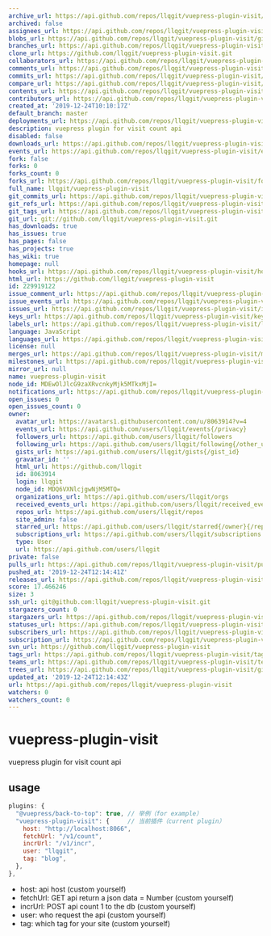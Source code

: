 ```yaml
---
archive_url: https://api.github.com/repos/llqgit/vuepress-plugin-visit/{archive_format}{/ref}
archived: false
assignees_url: https://api.github.com/repos/llqgit/vuepress-plugin-visit/assignees{/user}
blobs_url: https://api.github.com/repos/llqgit/vuepress-plugin-visit/git/blobs{/sha}
branches_url: https://api.github.com/repos/llqgit/vuepress-plugin-visit/branches{/branch}
clone_url: https://github.com/llqgit/vuepress-plugin-visit.git
collaborators_url: https://api.github.com/repos/llqgit/vuepress-plugin-visit/collaborators{/collaborator}
comments_url: https://api.github.com/repos/llqgit/vuepress-plugin-visit/comments{/number}
commits_url: https://api.github.com/repos/llqgit/vuepress-plugin-visit/commits{/sha}
compare_url: https://api.github.com/repos/llqgit/vuepress-plugin-visit/compare/{base}...{head}
contents_url: https://api.github.com/repos/llqgit/vuepress-plugin-visit/contents/{+path}
contributors_url: https://api.github.com/repos/llqgit/vuepress-plugin-visit/contributors
created_at: '2019-12-24T10:10:17Z'
default_branch: master
deployments_url: https://api.github.com/repos/llqgit/vuepress-plugin-visit/deployments
description: vuepress plugin for visit count api
disabled: false
downloads_url: https://api.github.com/repos/llqgit/vuepress-plugin-visit/downloads
events_url: https://api.github.com/repos/llqgit/vuepress-plugin-visit/events
fork: false
forks: 0
forks_count: 0
forks_url: https://api.github.com/repos/llqgit/vuepress-plugin-visit/forks
full_name: llqgit/vuepress-plugin-visit
git_commits_url: https://api.github.com/repos/llqgit/vuepress-plugin-visit/git/commits{/sha}
git_refs_url: https://api.github.com/repos/llqgit/vuepress-plugin-visit/git/refs{/sha}
git_tags_url: https://api.github.com/repos/llqgit/vuepress-plugin-visit/git/tags{/sha}
git_url: git://github.com/llqgit/vuepress-plugin-visit.git
has_downloads: true
has_issues: true
has_pages: false
has_projects: true
has_wiki: true
homepage: null
hooks_url: https://api.github.com/repos/llqgit/vuepress-plugin-visit/hooks
html_url: https://github.com/llqgit/vuepress-plugin-visit
id: 229919122
issue_comment_url: https://api.github.com/repos/llqgit/vuepress-plugin-visit/issues/comments{/number}
issue_events_url: https://api.github.com/repos/llqgit/vuepress-plugin-visit/issues/events{/number}
issues_url: https://api.github.com/repos/llqgit/vuepress-plugin-visit/issues{/number}
keys_url: https://api.github.com/repos/llqgit/vuepress-plugin-visit/keys{/key_id}
labels_url: https://api.github.com/repos/llqgit/vuepress-plugin-visit/labels{/name}
language: JavaScript
languages_url: https://api.github.com/repos/llqgit/vuepress-plugin-visit/languages
license: null
merges_url: https://api.github.com/repos/llqgit/vuepress-plugin-visit/merges
milestones_url: https://api.github.com/repos/llqgit/vuepress-plugin-visit/milestones{/number}
mirror_url: null
name: vuepress-plugin-visit
node_id: MDEwOlJlcG9zaXRvcnkyMjk5MTkxMjI=
notifications_url: https://api.github.com/repos/llqgit/vuepress-plugin-visit/notifications{?since,all,participating}
open_issues: 0
open_issues_count: 0
owner:
  avatar_url: https://avatars1.githubusercontent.com/u/8063914?v=4
  events_url: https://api.github.com/users/llqgit/events{/privacy}
  followers_url: https://api.github.com/users/llqgit/followers
  following_url: https://api.github.com/users/llqgit/following{/other_user}
  gists_url: https://api.github.com/users/llqgit/gists{/gist_id}
  gravatar_id: ''
  html_url: https://github.com/llqgit
  id: 8063914
  login: llqgit
  node_id: MDQ6VXNlcjgwNjM5MTQ=
  organizations_url: https://api.github.com/users/llqgit/orgs
  received_events_url: https://api.github.com/users/llqgit/received_events
  repos_url: https://api.github.com/users/llqgit/repos
  site_admin: false
  starred_url: https://api.github.com/users/llqgit/starred{/owner}{/repo}
  subscriptions_url: https://api.github.com/users/llqgit/subscriptions
  type: User
  url: https://api.github.com/users/llqgit
private: false
pulls_url: https://api.github.com/repos/llqgit/vuepress-plugin-visit/pulls{/number}
pushed_at: '2019-12-24T12:14:41Z'
releases_url: https://api.github.com/repos/llqgit/vuepress-plugin-visit/releases{/id}
score: 17.466246
size: 3
ssh_url: git@github.com:llqgit/vuepress-plugin-visit.git
stargazers_count: 0
stargazers_url: https://api.github.com/repos/llqgit/vuepress-plugin-visit/stargazers
statuses_url: https://api.github.com/repos/llqgit/vuepress-plugin-visit/statuses/{sha}
subscribers_url: https://api.github.com/repos/llqgit/vuepress-plugin-visit/subscribers
subscription_url: https://api.github.com/repos/llqgit/vuepress-plugin-visit/subscription
svn_url: https://github.com/llqgit/vuepress-plugin-visit
tags_url: https://api.github.com/repos/llqgit/vuepress-plugin-visit/tags
teams_url: https://api.github.com/repos/llqgit/vuepress-plugin-visit/teams
trees_url: https://api.github.com/repos/llqgit/vuepress-plugin-visit/git/trees{/sha}
updated_at: '2019-12-24T12:14:43Z'
url: https://api.github.com/repos/llqgit/vuepress-plugin-visit
watchers: 0
watchers_count: 0
---
```


# vuepress-plugin-visit

vuepress plugin for visit count api

## usage

```js
plugins: {
  "@vuepress/back-to-top": true, // 举例（for example）
  "vuepress-plugin-visit": {     // 当前插件（current plugin）
    host: "http://localhost:8066",
    fetchUrl: "/v1/count",
    incrUrl: "/v1/incr",
    user: "llqgit",
    tag: "blog",
  },
},
```

- host: api host (custom yourself)
- fetchUrl: GET api return a json data = Number (custom yourself)
- incrUrl: POST api count 1 to the db (custom yourself)
- user: who request the api (custom yourself)
- tag: which tag for your site (custom yourself)
